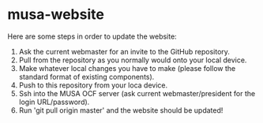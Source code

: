 # musa-website


Here are some steps in order to update the website:

1) Ask the current webmaster for an invite to the GitHub repository.
2) Pull from the repository as you normally would onto your local device.
3) Make whatever local changes you have to make (please follow the standard format of existing components).
4) Push to this repository from your loca device.
5) Ssh into the MUSA OCF server (ask current webmaster/president for the login URL/password).
6) Run 'git pull origin master' and the website should be updated!
